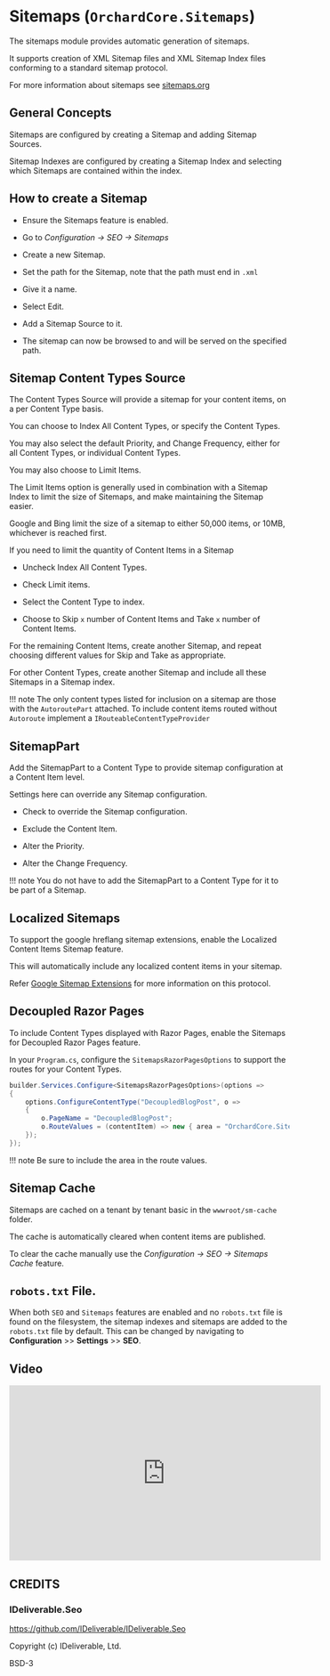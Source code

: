 # Sitemaps (`OrchardCore.Sitemaps`)

The sitemaps module provides automatic generation of sitemaps.

It supports creation of XML Sitemap files and XML Sitemap Index files conforming to a standard sitemap protocol.

For more information about sitemaps see [sitemaps.org](https://www.sitemaps.org/)

## General Concepts

Sitemaps are configured by creating a Sitemap and adding Sitemap Sources.

Sitemap Indexes are configured by creating a Sitemap Index and selecting which Sitemaps are contained within the index.

## How to create a Sitemap

- Ensure the Sitemaps feature is enabled.

- Go to _Configuration -> SEO -> Sitemaps_

- Create a new Sitemap.

- Set the path for the Sitemap, note that the path must end in `.xml`

- Give it a name.

- Select Edit.

- Add a Sitemap Source to it.

- The sitemap can now be browsed to and will be served on the specified path.

## Sitemap Content Types Source

The Content Types Source will provide a sitemap for your content items,
on a per Content Type basis. 

You can choose to Index All Content Types, or specify the Content Types. 

You may also select the default Priority, and Change Frequency, either for all Content Types, 
or individual Content Types.

You may also choose to Limit Items.

The Limit Items option is generally used in combination with a Sitemap Index to limit the size of Sitemaps,
and make maintaining the Sitemap easier. 

Google and Bing limit the size of a sitemap to either 50,000 items, or 10MB, 
whichever is reached first. 

If you need to limit the quantity of Content Items in a Sitemap 

- Uncheck Index All Content Types.

- Check Limit items.

- Select the Content Type to index.

- Choose to Skip `x` number of Content Items and Take `x` number of Content Items. 

For the remaining Content Items, create another Sitemap, and repeat choosing different values for Skip and Take as appropriate.

For other Content Types, create another Sitemap and include all these Sitemaps in a Sitemap index.

!!! note
    The only content types listed for inclusion on a sitemap are those with the `AutoroutePart` attached.
    To include content items routed without `Autoroute` implement a `IRouteableContentTypeProvider`

## SitemapPart

Add the SitemapPart to a Content Type to provide sitemap configuration at a Content Item level.

Settings here can override any Sitemap configuration.

- Check to override the Sitemap configuration.

- Exclude the Content Item.

- Alter the Priority.

- Alter the Change Frequency.

!!! note
    You do not have to add the SitemapPart to a Content Type for it to be part of a Sitemap.

## Localized Sitemaps

To support the google hreflang sitemap extensions, enable the Localized Content Items Sitemap feature.

This will automatically include any localized content items in your sitemap.

Refer [Google Sitemap Extensions](https://support.google.com/webmasters/answer/189077) for more information
on this protocol.

## Decoupled Razor Pages

To include Content Types displayed with Razor Pages, enable the Sitemaps for Decoupled Razor Pages feature.

In your `Program.cs`, configure the `SitemapsRazorPagesOptions` to support the routes for your Content Types.

```csharp
builder.Services.Configure<SitemapsRazorPagesOptions>(options =>
{
    options.ConfigureContentType("DecoupledBlogPost", o =>
    {
        o.PageName = "DecoupledBlogPost";
        o.RouteValues = (contentItem) => new { area = "OrchardCore.Sitemaps", slug = contentItem.ContentItemId };
    });
});    
```

!!! note
    Be sure to include the area in the route values.

## Sitemap Cache

Sitemaps are cached on a tenant by tenant basic in the `wwwroot/sm-cache` folder.

The cache is automatically cleared when content items are published.

To clear the cache manually use the _Configuration -> SEO -> Sitemaps Cache_ feature.

## `robots.txt` File.

When both `SEO` and `Sitemaps` features are enabled and no `robots.txt` file is found on the filesystem, the sitemap indexes and sitemaps are added to the `robots.txt` file by default. This can be changed by navigating to **Configuration** >> **Settings** >> **SEO**.

## Video

<iframe width="560" height="315" src="https://www.youtube-nocookie.com/embed/fG_rFD0wffw" frameborder="0" allow="accelerometer; autoplay; encrypted-media; gyroscope; picture-in-picture" allowfullscreen></iframe>

## CREDITS

### IDeliverable.Seo

<https://github.com/IDeliverable/IDeliverable.Seo>  

Copyright (c) IDeliverable, Ltd. 

BSD-3
